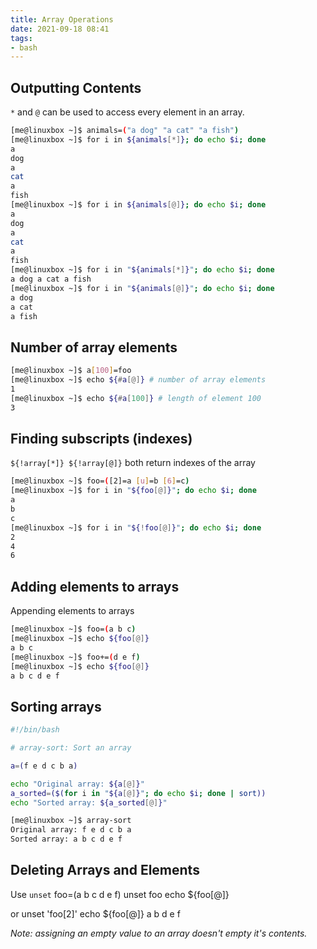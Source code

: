 ```yaml
---
title: Array Operations
date: 2021-09-18 08:41
tags:
- bash
---
```


##  Outputting Contents

`*` and `@` can be used to access every element in an array.

``` bash
[me@linuxbox ~]$ animals=("a dog" "a cat" "a fish")
[me@linuxbox ~]$ for i in ${animals[*]}; do echo $i; done
a
dog
a
cat
a
fish
[me@linuxbox ~]$ for i in ${animals[@]}; do echo $i; done
a
dog
a
cat
a
fish
[me@linuxbox ~]$ for i in "${animals[*]}"; do echo $i; done
a dog a cat a fish
[me@linuxbox ~]$ for i in "${animals[@]}"; do echo $i; done
a dog
a cat
a fish
```

## Number of array elements

``` bash
[me@linuxbox ~]$ a[100]=foo
[me@linuxbox ~]$ echo ${#a[@]} # number of array elements
1
[me@linuxbox ~]$ echo ${#a[100]} # length of element 100
3
```

## Finding subscripts (indexes)

`${!array[*]} ${!array[@]}` both return indexes of the array

``` bash
[me@linuxbox ~]$ foo=([2]=a [u]=b [6]=c)
[me@linuxbox ~]$ for i in "${foo[@]}"; do echo $i; done
a
b
c
[me@linuxbox ~]$ for i in "${!foo[@]}"; do echo $i; done
2
4
6
```

## Adding elements to arrays

Appending elements to arrays

``` bash
[me@linuxbox ~]$ foo=(a b c)
[me@linuxbox ~]$ echo ${foo[@]}
a b c
[me@linuxbox ~]$ foo+=(d e f)
[me@linuxbox ~]$ echo ${foo[@]}
a b c d e f
```

## Sorting arrays

``` bash
#!/bin/bash

# array-sort: Sort an array

a=(f e d c b a)

echo "Original array: ${a[@]}"
a_sorted=($(for i in "${a[@]}"; do echo $i; done | sort))
echo "Sorted array: ${a_sorted[@]}"
```

``` bash
[me@linuxbox ~]$ array-sort
Original array: f e d c b a
Sorted array: a b c d e f
```

## Deleting Arrays and Elements

Use `unset` foo=(a b c d e f) unset foo echo ${foo\[@\]}

or unset 'foo\[2\]' echo ${foo\[@\]} a b d e f

*Note: assigning an empty value to an array doesn't empty it's
contents.*
